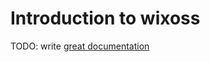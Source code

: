 # Introduction to wixoss

TODO: write [great documentation](http://jacobian.org/writing/what-to-write/)
